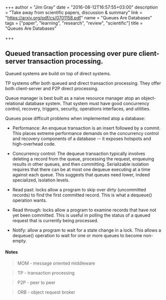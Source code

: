 +++
author = "Jim Gray"
date = "2016-08-12T16:57:55+03:00"
description = "Take away from scientific papers, discussion & summary"
link = "https://arxiv.org/pdf/cs/0701158.pdf"
name = "Queues Are Databases"
tags = ["paper", "learning", "research", "review", "scientific"]
title = "Queues Are Databases"

+++

## Queued transaction processing over pure client-server transaction processing.

Queued systems are build on top of direct systems. 

TP systems offer both queued and direct transaction processing. They offer both client-server and P2P direct processing.

Queue manager is best built as a naive resource manager atop an object-relational database system. 
That system must have good concurrency control, recovery, triggers, security, operations interfaces, and utilities.

Queues pose difficult problems when implemented atop a database:

 - Performance: An enqueue transaction is an insert followed by a commit. This places
extreme performance demands on the concurrency control and recovery components
of a database -- it exposes hotspots and high-overhead code.

 - Concurrency control: The dequeue transaction typically involves deleting a record from
the queue, processing the request, enqueuing results in other queues, and then
committing. Serializable isolation requires that there can be at most one dequeue
executing at a time against each queue. This suggests that queues need lower, indeed specialized, isolation levels.

 - Read past: locks allow a program to skip over dirty (uncommitted records) to find the
first committed record. This is what a dequeue() operation wants.

 - Read through: locks allow a program to examine records that have not yet been
committed. This is useful in polling the status of a queued request that is currently
being processed.

 - Notify: allow a program to wait for a state change in a lock. This allows a
dequeue() operation to wait for one or more queues to become non-empty.


#### Notes

> MOM - message oriented middleware

> TP - transaction processing

> P2P - peer to peer

> ORB - object request broker
